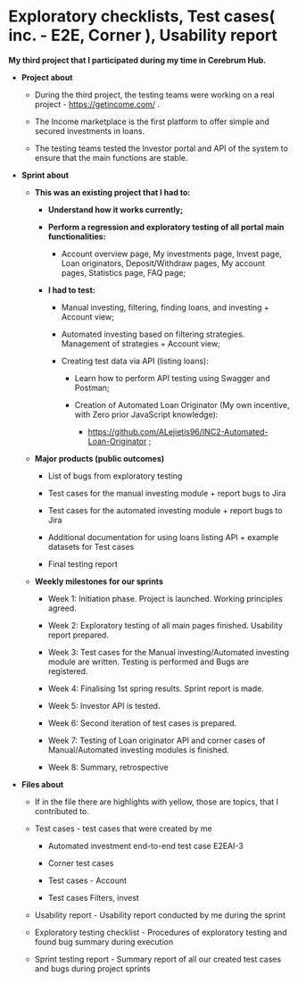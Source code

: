 # Exploratory checklists, Test cases( inc. - E2E, Corner ), Usability report

<b>My third project that I participated during my time in Cerebrum Hub.</b>

<b></b>

- <b>Project about</b>

  - <c>During the third project, the testing teams were working on a real project - https://getincome.com/ .
  
  - The Income marketplace is the first platform to offer simple and secured investments in loans.
  
  - The testing teams tested the Investor portal and API of the system to ensure that the main functions are stable. </c>

- <b>Sprint about</b>

  - <b>This was an existing project that I had to: </b>

    - <b>Understand how it works currently;
  
    - Perform a regression and exploratory testing of all portal main functionalities:</b>
  
      - Account overview page, My investments page, Invest page, Loan originators, Deposit/Withdraw pages, My account pages, Statistics page, FAQ page;
      
    - <b>I had to test:</b>
      
      - Manual investing, filtering, finding loans, and investing + Account view;
    
      - Automated investing based on filtering strategies. Management of strategies + Account view;
    
      - Creating test data via API (listing loans):
        
        - Learn how to perform API testing using Swagger and Postman;
        
        - Creation of Automated Loan Originator (My own incentive, with Zero prior JavaScript knowledge):
          
          - https://github.com/ALejietis96/INC2-Automated-Loan-Originator ;
      
  - <b>Major products (public outcomes)</b>
  
    - List of bugs from exploratory testing

    - Test cases for the manual investing module + report bugs to Jira

    - Test cases for the automated investing module + report bugs to Jira

    - Additional documentation for using loans listing API + example datasets for Test cases

    - Final testing report
    
  - <b>Weekly milestones for our sprints</b>
  
    - Week 1: Initiation phase. Project is launched. Working principles agreed.

    - Week 2: Exploratory testing of all main pages finished. Usability report prepared. 

    - Week 3: Test cases for the Manual investing/Automated investing module are written. Testing is performed and Bugs are registered.

    - Week 4: Finalising 1st spring results. Sprint report is made.

    - Week 5: Investor API is tested.

    - Week 6: Second iteration of test cases is prepared.

    - Week 7: Testing of Loan originator API and corner cases of Manual/Automated investing modules is finished.

    - Week 8: Summary, retrospective
  
- <b>Files about</b>

  - <c>If in the file there are highlights with yellow, those are topics, that I contributed to.

  - Test cases - test cases that were created by me </c>
  
    - Automated investment end-to-end test case E2EAI-3
    
    - Corner test cases
    
    - Test cases - Account
    
    - Test cases Filters, invest
    
  - Usability report - Usability report conducted by me during the sprint
  
  - Exploratory testing checklist - Procedures of exploratory testing and found bug summary during execution
  
  - Sprint testing report - Summary report of all our created test cases and bugs during project sprints
